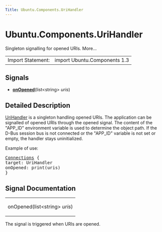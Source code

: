 ```yaml
---
Title: Ubuntu.Components.UriHandler
---
```


# Ubuntu.Components.UriHandler

<span class="subtitle"></span>
<!-- $$$UriHandler-brief -->
<p>Singleton signalling for opened URIs. More...</p>
<!-- @@@UriHandler -->
<table class="alignedsummary">
<tr><td class="memItemLeft rightAlign topAlign"> Import Statement:</td><td class="memItemRight bottomAlign"> import Ubuntu.Components 1.3</td></tr></table><ul>
</ul>
<h2 id="signals">Signals</h2>
<ul>
<li class="fn"><b><b><a href="#onOpened-signal">onOpened</a></b></b>(list&lt;string&gt; <i>uris</i>)</li>
</ul>
<!-- $$$UriHandler-description -->
<h2 id="details">Detailed Description</h2>
</p>
<p><a href="index.html">UriHandler</a> is a singleton handling opened URIs. The application can be signalled of opened URIs through the opened signal. The content of the &quot;APP_ID&quot; environment variable is used to determine the object path. If the D-Bus session bus is not connected or the &quot;APP_ID&quot; variable is not set or empty, the handler stays uninitialized.</p>
<p>Example of use:</p>
<pre class="qml"><span class="type"><a href="QtQml.Connections.md">Connections</a></span> {
<span class="name">target</span>: <span class="name">UriHandler</span>
<span class="name">onOpened</span>: <span class="name">print</span>(<span class="name">uris</span>)
}</pre>
<!-- @@@UriHandler -->
<h2>Signal Documentation</h2>
<!-- $$$onOpened -->
<table class="qmlname"><tr valign="top" id="onOpened-signal"><td class="tblQmlFuncNode"><p><span class="name">onOpened</span>(<span class="type">list</span>&lt;<span class="type">string</span>&gt;<i> uris</i>)</p></td></tr></table><p>The signal is triggered when URIs are opened.</p>
<!-- @@@onOpened -->
<br/>
